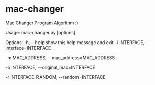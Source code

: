 # mac-changer
Mac Changer Program Algorithm :)

Usage: mac-changer.py [options]

Options:
  -h, --help            show this help message and exit
  -i INTERFACE, --interface=INTERFACE
                        
  -m MAC_ADDRESS, --mac_address=MAC_ADDRESS
                       
  -o INTERFACE, --original_mac=INTERFACE
                        
  -r INTERFACE_RANDOM, --random=INTERFACE
                        
